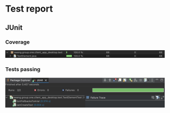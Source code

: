 # Test report

## JUnit

### Coverage

![coverage](ss/coverage.png)

### Tests passing

![pass](ss/pass.png)
